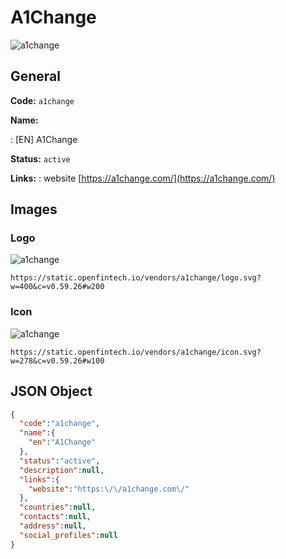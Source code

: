 
# A1Change 
![a1change](https://static.openfintech.io/vendors/a1change/logo.svg?w=400&c=v0.59.26#w200)  

## General 
 
**Code:** `a1change` 
 
**Name:** 
 
:	[EN] A1Change 
 
**Status:** `active` 
 
**Links:** 
: website [https://a1change.com/](https://a1change.com/) 
 

## Images 

### Logo 
 
![a1change](https://static.openfintech.io/vendors/a1change/logo.svg?w=400&c=v0.59.26#w200)  

```
https://static.openfintech.io/vendors/a1change/logo.svg?w=400&c=v0.59.26#w200
```  

### Icon 
 
![a1change](https://static.openfintech.io/vendors/a1change/icon.svg?w=278&c=v0.59.26#w100)  

```
https://static.openfintech.io/vendors/a1change/icon.svg?w=278&c=v0.59.26#w100
```  

## JSON Object 

```json
{
  "code":"a1change",
  "name":{
    "en":"A1Change"
  },
  "status":"active",
  "description":null,
  "links":{
    "website":"https:\/\/a1change.com\/"
  },
  "countries":null,
  "contacts":null,
  "address":null,
  "social_profiles":null
}
```  
